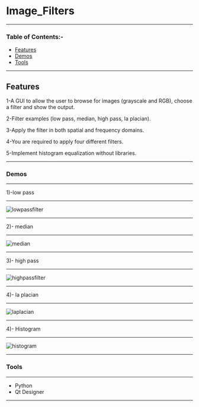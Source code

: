 # Image_Filters
---
### Table of Contents:-


- [Features](#Features)
- [Demos](#Demos)
- [Tools](#Tools)
---

## Features
1-A GUI to allow the user to browse for images (grayscale and RGB), choose a filter and show the output.

2-Filter examples (low pass, median, high pass, la placian).

3-Apply the filter in both spatial and frequency domains.

4-You are required to apply four different filters.

5-Implement histogram equalization without libraries.

---

### Demos
---
1)-low pass

---

![lowpassfilter](https://user-images.githubusercontent.com/61379163/169802776-04404b04-44b0-4011-9772-25fa88c1d508.gif)

---
2)- median

---

![median](https://user-images.githubusercontent.com/61379163/169802790-26de2dab-d85c-4c42-a325-f0676acb5a95.gif)

---
3)- high pass

---

![highpassfilter](https://user-images.githubusercontent.com/61379163/169802811-92e8bcf9-84fd-4e48-b529-250cd02b2887.gif)

---
4)- la placian

---
![laplacian](https://user-images.githubusercontent.com/61379163/169802855-dbeb29ce-df8c-44df-8543-c1465942ea88.gif)

---
4)- Histogram

---

![histogram](https://user-images.githubusercontent.com/61379163/169802991-3d9850f4-9828-4a49-9bd3-fe1b9eff952a.gif)

---
### Tools
----
- Python 
- Qt Designer
----

